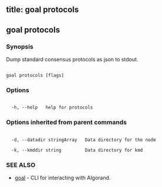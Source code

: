title: goal protocols
---
## goal protocols







### Synopsis



Dump standard consensus protocols as json to stdout.



```

goal protocols [flags]

```



### Options



```

  -h, --help   help for protocols

```



### Options inherited from parent commands



```

  -d, --datadir stringArray   Data directory for the node

  -k, --kmddir string         Data directory for kmd

```



### SEE ALSO



* [goal](../../goal/goal/)	 - CLI for interacting with Algorand.



